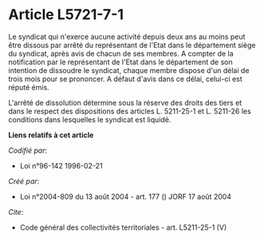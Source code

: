 # Article L5721-7-1

Le syndicat qui n'exerce aucune activité depuis deux ans au moins peut être dissous par arrêté du représentant de l'Etat dans
le département siège du syndicat, après avis de chacun de ses membres. A compter de la notification par le représentant de
l'Etat dans le département de son intention de dissoudre le syndicat, chaque membre dispose d'un délai de trois mois pour se
prononcer. A défaut d'avis dans ce délai, celui-ci est réputé émis.

L'arrêté de dissolution détermine sous la réserve des droits des tiers et dans le respect des dispositions des articles L.
5211-25-1 et L. 5211-26 les conditions dans lesquelles le syndicat est liquidé.

**Liens relatifs à cet article**

_Codifié par_:

  - Loi n°96-142 1996-02-21

_Créé par_:

  - Loi n°2004-809 du 13 août 2004 - art. 177 () JORF 17 août 2004

_Cite_:

  - Code général des collectivités territoriales - art. L5211-25-1 (V)
